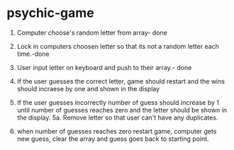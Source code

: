# psychic-game

1. Computer choose's random letter from array- done

2. Lock in computers choosen letter so that its not a random letter each time.-done

3. User input letter on keyboard and push to their array.- done

4. If the user guesses the correct letter, game should restart and the wins should incraese by one and shown in the display

5. If the user guesses incorrectly number of guess should increase by 1 until number of guesses reaches zero and the letter should be shown in the display.
  5a. Remove letter so that user can't have any duplicates.

6. when number of guesses reaches zero restart game, computer gets new guess, clear the array and guess goes back to starting point.

